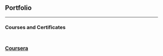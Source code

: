 ## Portfolio

---

### Courses and Certificates

  <br><br>
  <a href="https://dutta-tanushree.github.io/pages/courses.md"><big><u><b>Coursera</b></u></big></a>


<!-- Remove above link if you don't want to attibute -->
